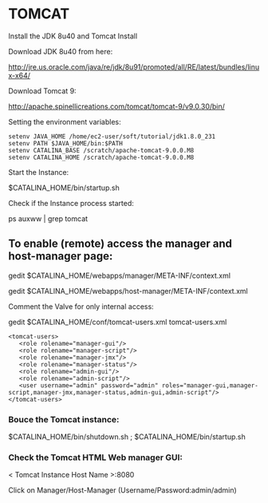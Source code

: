 # TOMCAT 

Install the JDK 8u40 and Tomcat Install

Download JDK 8u40 from here:

http://jre.us.oracle.com/java/re/jdk/8u91/promoted/all/RE/latest/bundles/linux-x64/

Download Tomcat 9:

http://apache.spinellicreations.com/tomcat/tomcat-9/v9.0.30/bin/

Setting the environment variables:

```
setenv JAVA_HOME /home/ec2-user/soft/tutorial/jdk1.8.0_231
setenv PATH $JAVA_HOME/bin:$PATH
setenv CATALINA_BASE /scratch/apache-tomcat-9.0.0.M8
setenv CATALINA_HOME /scratch/apache-tomcat-9.0.0.M8
```
Start the Instance:

$CATALINA_HOME/bin/startup.sh

Check if the Instance process started:

ps auxww | grep tomcat

## To enable (remote) access the manager and host-manager page:

gedit $CATALINA_HOME/webapps/manager/META-INF/context.xml

gedit $CATALINA_HOME/webapps/host-manager/META-INF/context.xml

Comment the Valve for only internal access:

<Context antiResourceLocking="false" privileged="true" >
<!--<Valve className="org.apache.catalina.valves.RemoteAddrValve" allow="127\.\d+\.\d+\.\d+|::1|0:0:0:0:0:0:0:1" />-->
</Context>

gedit $CATALINA_HOME/conf/tomcat-users.xml
tomcat-users.xml 
```
<tomcat-users>
   <role rolename="manager-gui"/>
   <role rolename="manager-script"/>
   <role rolename="manager-jmx"/>
   <role rolename="manager-status"/>
   <role rolename="admin-gui"/>
   <role rolename="admin-script"/>
   <user username="admin" password="admin" roles="manager-gui,manager-script,manager-jmx,manager-status,admin-gui,admin-script"/>
</tomcat-users>
```

### Bouce the Tomcat instance:

$CATALINA_HOME/bin/shutdown.sh ; $CATALINA_HOME/bin/startup.sh

### Check the Tomcat HTML Web manager GUI:

 < Tomcat Instance Host Name >:8080

Click on Manager/Host-Manager (Username/Password:admin/admin)
